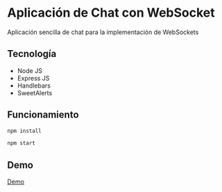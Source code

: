 
# Aplicación de Chat con WebSocket
Aplicación sencilla de chat para la implementación de WebSockets

## Tecnología
* Node JS
* Express JS
* Handlebars
* SweetAlerts

## Funcionamiento
```bash
npm install 
```
```bash
npm start
```    

## Demo
[Demo](https://shine-knowledgeable-queen.glitch.me)
